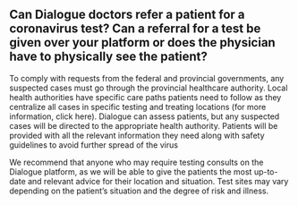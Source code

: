 ## Can Dialogue doctors refer a patient for a coronavirus test? Can a referral for a test be given over your platform or does the physician have to physically see the patient?

To comply with requests from the federal and provincial governments, any suspected cases must go through the provincial healthcare authority. Local health authorities have specific care paths patients need to follow as they centralize all cases in specific testing and treating locations (for more information, click here). Dialogue can assess patients, but any suspected cases will be directed to the appropriate health authority. Patients will be provided with all the relevant information they need along with safety guidelines to avoid further spread of the virus

We recommend that anyone who may require testing consults on the Dialogue platform, as we will be able to give the patients the most up-to-date and relevant advice for their location and situation. Test sites may vary depending on the patient’s situation and the degree of risk and illness.

